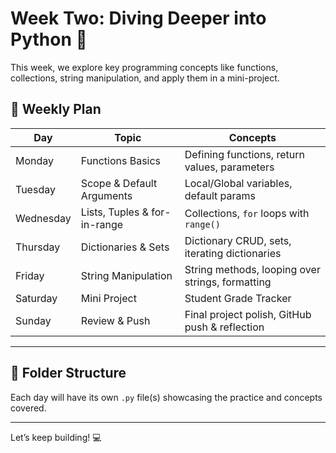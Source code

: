 # Week Two: Diving Deeper into Python 🚀

This week, we explore key programming concepts like functions, collections, string manipulation, and apply them in a mini-project.

## 📅 Weekly Plan

| Day        | Topic                        | Concepts                                           |
|------------|------------------------------|----------------------------------------------------|
| Monday     | Functions Basics             | Defining functions, return values, parameters      |
| Tuesday    | Scope & Default Arguments    | Local/Global variables, default params             |
| Wednesday  | Lists, Tuples & for-in-range | Collections, `for` loops with `range()`            |
| Thursday   | Dictionaries & Sets          | Dictionary CRUD, sets, iterating dictionaries      |
| Friday     | String Manipulation          | String methods, looping over strings, formatting   |
| Saturday   | Mini Project                 | Student Grade Tracker                              |
| Sunday     | Review & Push                | Final project polish, GitHub push & reflection     |

---

## 📁 Folder Structure

Each day will have its own `.py` file(s) showcasing the practice and concepts covered.

---

Let’s keep building! 💻
